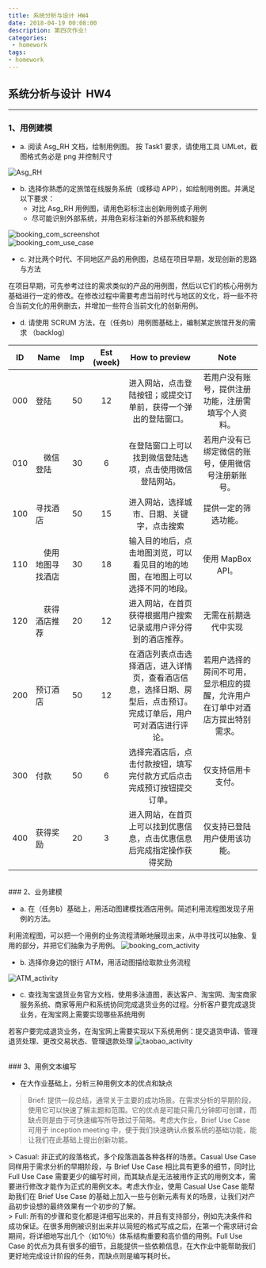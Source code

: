 ```yaml
---
title: 系统分析与设计 HW4
date: 2018-04-19 00:08:00
description: 第四次作业!
categories:
 - homework
tags: 
- homework
---
```


[Asg_RH]: https://raw.githubusercontent.com/Eros-L/Eros-L.github.io/master/_posts/image/Asg_RH.png
[booking_com_screenshot]: https://raw.githubusercontent.com/Eros-L/Eros-L.github.io/master/_posts/image/booking_com_screenshot.png
[booking_com_use_case]: https://raw.githubusercontent.com/Eros-L/Eros-L.github.io/master/_posts/image/booking_com_use_case.png
[booking_com_activity]: https://raw.githubusercontent.com/Eros-L/Eros-L.github.io/master/_posts/image/booking_com_activity.png
[ATM_activity]: https://raw.githubusercontent.com/Eros-L/Eros-L.github.io/master/_posts/image/ATM_activity.png
[taobao_activity]: https://raw.githubusercontent.com/Eros-L/Eros-L.github.io/master/_posts/image/taobao_activity.png

## 系统分析与设计 &nbsp;HW4

----------

### 1、用例建模

- a. 阅读 Asg_RH 文档，绘制用例图。 按 Task1 要求，请使用工具 UMLet，截图格式务必是 png 并控制尺寸

![Asg_RH][Asg_RH]

- b. 选择你熟悉的定旅馆在线服务系统（或移动 APP），如绘制用例图。并满足以下要求：
	- 对比 Asg_RH 用例图，请用色彩标注出创新用例或子用例
	- 尽可能识别外部系统，并用色彩标注新的外部系统和服务

![booking_com_screenshot][booking_com_screenshot]
<br>
![booking_com_use_case][booking_com_use_case]

- c. 对比两个时代、不同地区产品的用例图，总结在项目早期，发现创新的思路与方法

在项目早期，可先参考过往的需求类似的产品的用例图，然后以它们的核心用例为基础进行一定的修改。在修改过程中需要考虑当前时代与地区的文化，将一些不符合当前文化的用例删去，并增加一些符合当前文化的创新用例。

- d. 请使用 SCRUM 方法，在（任务b）用例图基础上，编制某定旅馆开发的需求 （backlog）

| ID | Name | Imp | Est (week) | How to preview | Note |
|:--:|----|:---:|:----------:|:--------------:|:----:|
|000|登陆|50|12|进入网站，点击登陆按钮；或提交订单前，获得一个弹出的登陆窗口。|若用户没有账号，提供注册功能，注册需填写个人资料。|
|010|&emsp;微信登陆|30|6|在登陆窗口上可以找到微信登陆选项，点击使用微信登陆网站。|若用户没有已绑定微信的账号，使用微信号注册新账号。|
|100|寻找酒店|50|15|进入网站，选择城市、日期、关键字，点击搜索|提供一定的筛选功能。|
|110|&emsp;使用地图寻找酒店|30|18|输入目的地后，点击地图浏览，可以看见目的地的地图，在地图上可以选择不同的地段。|使用 MapBox API。|
|120|&emsp;获得酒店推荐|20|12|进入网站，在首页获得根据用户搜索记录或用户评分得到的酒店推荐。|无需在前期迭代中实现|
|200|预订酒店|50|12|在酒店列表点击选择酒店，进入详情页，查看酒店信息，选择日期、房型后，点击预订。完成订单后，用户可对酒店进行评论。|若用户选择的房间不可用，显示相应的提醒，允许用户在订单中对酒店方提出特别需求。|
|300|付款|50|6|选择完酒店后，点击付款按钮，填写完付款方式后点击完成预订按钮提交订单。|仅支持信用卡支付。|
|400|获得奖励|20|3|进入网站，在首页上可以找到优惠信息，点击优惠信息后完成指定操作获得奖励|仅支持已登陆用户使用该功能。|

<br>
### 2、业务建模

- a. 在（任务b）基础上，用活动图建模找酒店用例。简述利用流程图发现子用例的方法。

利用流程图，可以把一个用例的业务流程清晰地展现出来，从中寻找可以抽象、复用的部分，并把它们抽象为子用例。
![booking_com_activity][booking_com_activity]

- b. 选择你身边的银行 ATM，用活动图描绘取款业务流程

![ATM_activity][ATM_activity]

- c. 查找淘宝退货业务官方文档，使用多泳道图，表达客户、淘宝网、淘宝商家服务系统、商家等用户和系统协同完成退货业务的过程。分析客户要完成退货业务，在淘宝网上需要实现哪些系统用例

若客户要完成退货业务，在淘宝网上需要实现以下系统用例：提交退货申请、管理退货处理、更改交易状态、管理退款处理
![taobao_activity][taobao_activity]

<br>
### 3、用例文本编写

- 在大作业基础上，分析三种用例文本的优点和缺点

> Brief: 提供一段总结，通常关于主要的成功场景。在需求分析的早期阶段，使用它可以快速了解主题和范围。它的优点是可能只需几分钟即可创建，而缺点则是由于可快速编写所导致过于简略。考虑大作业，Brief Use Case 可用于 inception meeting 中，便于我们快速确认点餐系统的基础功能，能让我们在此基础上提出创新功能。
<div></div>
> Casual: 非正式的段落格式，多个段落涵盖各种各样的场景。Casual Use Case 同样用于需求分析的早期阶段，与 Brief Use Case 相比具有更多的细节，同时比 Full Use Case 需要更少的编写时间，而其缺点是无法被用作正式的用例文本，需要进行修改才能作为正式的用例文本。考虑大作业，使用 Casual Use Case 能帮助我们在 Brief Use Case 的基础上加入一些与创新元素有关的场景，让我们对产品初步设想的最终效果有一个初步的了解。
<div></div>
> Full: 所有的步骤和变化都是详细写出来的，并且有支持部分，例如先决条件和成功保证。在很多用例被识别出来并以简短的格式写成之后，在第一个需求研讨会期间，将详细地写出几个（如10％）体系结构重要和高价值的用例。Full Use Case 的优点为具有很多的细节，且能提供一些依赖信息，在大作业中能帮助我们更好地完成设计阶段的任务，而缺点则是编写耗时长。
<div></div>
